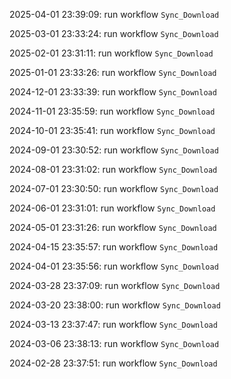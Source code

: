2025-04-01 23:39:09: run workflow `Sync_Download` 

2025-03-01 23:33:24: run workflow `Sync_Download` 

2025-02-01 23:31:11: run workflow `Sync_Download` 

2025-01-01 23:33:26: run workflow `Sync_Download` 

2024-12-01 23:33:39: run workflow `Sync_Download` 

2024-11-01 23:35:59: run workflow `Sync_Download` 

2024-10-01 23:35:41: run workflow `Sync_Download` 

2024-09-01 23:30:52: run workflow `Sync_Download` 

2024-08-01 23:31:02: run workflow `Sync_Download` 

2024-07-01 23:30:50: run workflow `Sync_Download` 

2024-06-01 23:31:01: run workflow `Sync_Download` 

2024-05-01 23:31:26: run workflow `Sync_Download` 

2024-04-15 23:35:57: run workflow `Sync_Download` 

2024-04-01 23:35:56: run workflow `Sync_Download` 

2024-03-28 23:37:09: run workflow `Sync_Download` 

2024-03-20 23:38:00: run workflow `Sync_Download` 

2024-03-13 23:37:47: run workflow `Sync_Download` 

2024-03-06 23:38:13: run workflow `Sync_Download` 

2024-02-28 23:37:51: run workflow `Sync_Download` 


